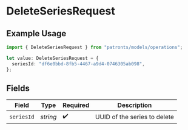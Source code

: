 # DeleteSeriesRequest

## Example Usage

```typescript
import { DeleteSeriesRequest } from "patronts/models/operations";

let value: DeleteSeriesRequest = {
  seriesId: "df6e0bbd-8fb5-4467-a9d4-0746305ab098",
};
```

## Fields

| Field                        | Type                         | Required                     | Description                  |
| ---------------------------- | ---------------------------- | ---------------------------- | ---------------------------- |
| `seriesId`                   | *string*                     | :heavy_check_mark:           | UUID of the series to delete |